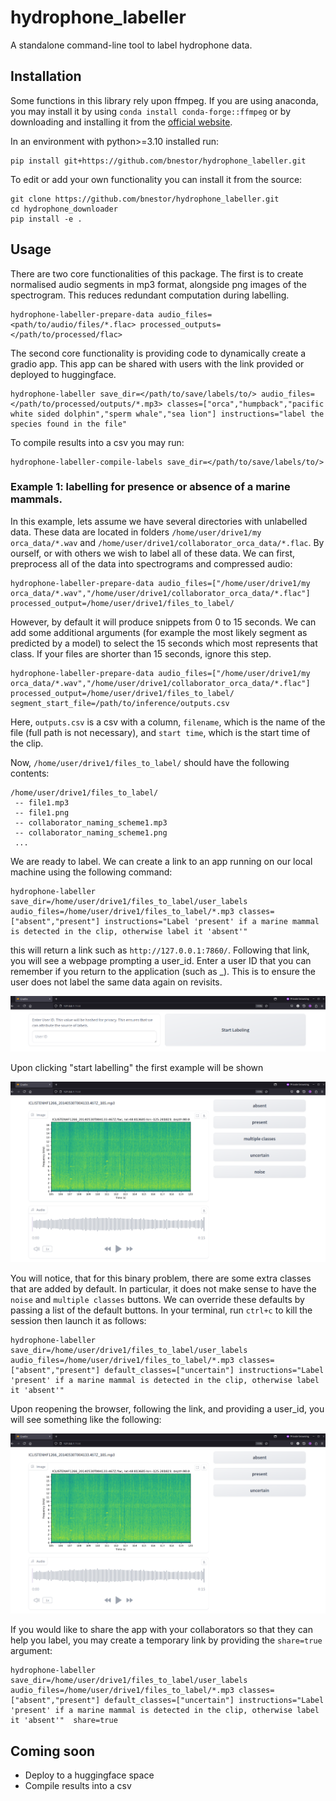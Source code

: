 # hydrophone_labeller
A standalone command-line tool to label hydrophone data.

## Installation


Some functions in this library rely upon ffmpeg. If you are using anaconda, you may install it by using `conda install conda-forge::ffmpeg` or by downloading and installing it from the [official website](https://www.ffmpeg.org/download.html).

In an environment with python>=3.10 installed run:
```
pip install git+https://github.com/bnestor/hydrophone_labeller.git
```
To edit or add your own functionality you can install it from the source:
```
git clone https://github.com/bnestor/hydrophone_labeller.git
cd hydrophone_downloader
pip install -e .
```

## Usage

There are two core functionalities of this package. The first is to create normalised audio segments in mp3 format, alongside png images of the spectrogram. This reduces redundant computation during labelling.
```
hydrophone-labeller-prepare-data audio_files=<path/to/audio/files/*.flac> processed_outputs=</path/to/processed/flac>
```

The second core functionality is providing code to dynamically create a gradio app. This app can be shared with users with the link provided or deployed to huggingface.

```
hydrophone-labeller save_dir=</path/to/save/labels/to/> audio_files=</path/to/processed/outputs/*.mp3> classes=["orca","humpback","pacific white sided dolphin","sperm whale","sea lion"] instructions="label the species found in the file" 
```

To compile results into a csv you may run:
```
hydrophone-labeller-compile-labels save_dir=</path/to/save/labels/to/>
```

### Example 1: labelling for presence or absence of a marine mammals.

In this example, lets assume we have several directories with unlabelled data. These data are located in folders `/home/user/drive1/my orca_data/*.wav` and `/home/user/drive1/collaborator_orca_data/*.flac`. By ourself, or with others we wish to label all of these data. We can first, preprocess all of the data into spectrograms and compressed audio:

```
hydrophone-labeller-prepare-data audio_files=["/home/user/drive1/my orca_data/*.wav","/home/user/drive1/collaborator_orca_data/*.flac"] processed_output=/home/user/drive1/files_to_label/
```

However, by default it will produce snippets from 0 to 15 seconds. We can add some additional arguments (for example the most likely segment as predicted by a model) to select the 15 seconds which most represents that class. If your files are shorter than 15 seconds, ignore this step.

```
hydrophone-labeller-prepare-data audio_files=["/home/user/drive1/my orca_data/*.wav","/home/user/drive1/collaborator_orca_data/*.flac"] processed_output=/home/user/drive1/files_to_label/ segment_start_file=/path/to/inference/outputs.csv
```

Here, `outputs.csv` is a csv with a column, `filename`, which is the name of the file (full path is not necessary), and `start time`, which is the start time of the clip.

Now, `/home/user/drive1/files_to_label/` should have the following contents:
```
/home/user/drive1/files_to_label/
 -- file1.mp3
 -- file1.png
 -- collaborator_naming_scheme1.mp3
 -- collaborator_naming_scheme1.png
 ...
```

We are ready to label. We can create a link to an app running on our local machine using the following command:
```
hydrophone-labeller save_dir=/home/user/drive1/files_to_label/user_labels audio_files=/home/user/drive1/files_to_label/*.mp3 classes=["absent","present"] instructions="Label 'present' if a marine mammal is detected in the clip, otherwise label it 'absent'" 
```

this will return a link such as `http://127.0.0.1:7860/`. Following that link, you will see a webpage prompting a user_id. Enter a user ID that you can remember if you return to the application (such as <firstname>_<lastinitial>). This is to ensure the user does not label the same data again on revisits.

![user_id_screen](./assets/userid_screen.png)

Upon clicking "start labelling" the first example will be shown

![labelling_with_defaults](./assets/start_labelling_with_defaults.png)

You will notice, that for this binary problem, there are some extra classes that are added by default. In particular, it does not make sense to have the `noise` and `multiple classes` buttons. We can override these defaults by passing a list of the default buttons. In your terminal, run `ctrl+c` to kill the session then launch it as follows:

```
hydrophone-labeller save_dir=/home/user/drive1/files_to_label/user_labels audio_files=/home/user/drive1/files_to_label/*.mp3 classes=["absent","present"] default_classes=["uncertain"] instructions="Label 'present' if a marine mammal is detected in the clip, otherwise label it 'absent'" 
```

Upon reopening the browser, following the link, and  providing a user_id, you will see something like the following:

![labelling_without_defaults](./assets/start_labelling_without_defaults.png)

If you would like to share the app with your collaborators so that they can help you label, you may create a temporary link by providing the `share=true` argument:

```
hydrophone-labeller save_dir=/home/user/drive1/files_to_label/user_labels audio_files=/home/user/drive1/files_to_label/*.mp3 classes=["absent","present"] default_classes=["uncertain"] instructions="Label 'present' if a marine mammal is detected in the clip, otherwise label it 'absent'"  share=true
```



## Coming soon
- Deploy to a huggingface space
- Compile results into a csv








